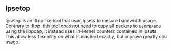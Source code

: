 ## Ipsetop

Ipsetop is an iftop like tool that uses ipsets to mesure bandwidth usage.
Contrary to iftop, this tool does not need to copy all packets to userspace using the libpcap,
it instead uses in-kernel counters contained in ipsets. This allow less flexibility on
what is mached exactly, but improve greatly cpu usage.
